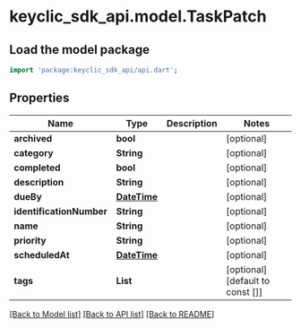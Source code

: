 # keyclic_sdk_api.model.TaskPatch

## Load the model package
```dart
import 'package:keyclic_sdk_api/api.dart';
```

## Properties
Name | Type | Description | Notes
------------ | ------------- | ------------- | -------------
**archived** | **bool** |  | [optional] 
**category** | **String** |  | [optional] 
**completed** | **bool** |  | [optional] 
**description** | **String** |  | [optional] 
**dueBy** | [**DateTime**](DateTime.md) |  | [optional] 
**identificationNumber** | **String** |  | [optional] 
**name** | **String** |  | [optional] 
**priority** | **String** |  | [optional] 
**scheduledAt** | [**DateTime**](DateTime.md) |  | [optional] 
**tags** | **List<String>** |  | [optional] [default to const []]

[[Back to Model list]](../README.md#documentation-for-models) [[Back to API list]](../README.md#documentation-for-api-endpoints) [[Back to README]](../README.md)


